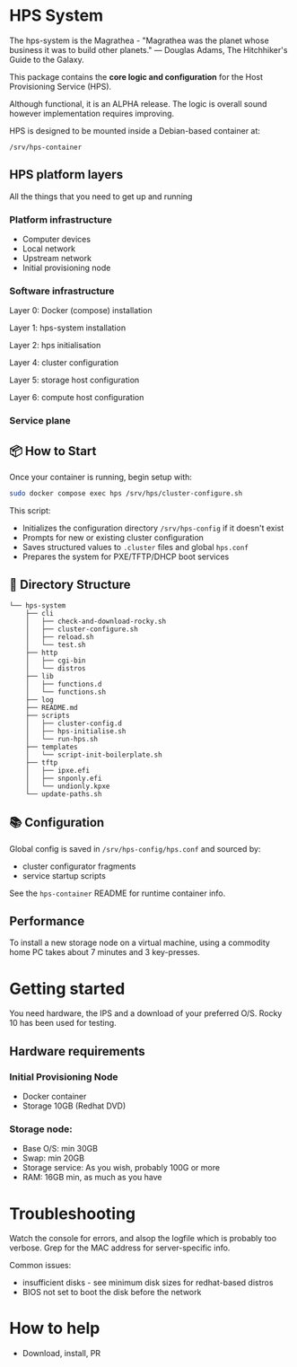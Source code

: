 # HPS System


The hps-system is the Magrathea - "Magrathea was the planet whose business it was to build other planets." — Douglas Adams, The Hitchhiker's Guide to the Galaxy.


This package contains the **core logic and configuration** for the Host Provisioning Service (HPS). 

Although functional, it is an ALPHA release. The logic is overall sound however implementation requires improving.

HPS is designed to be mounted inside a Debian-based container at:

```
/srv/hps-container
```

## HPS platform layers

All the things that you need to get up and running

### Platform infrastructure

- Computer devices
- Local network
- Upstream network
- Initial provisioning node

### Software infrastructure

Layer 0: Docker (compose) installation

Layer 1: hps-system installation

Layer 2: hps initialisation

Layer 4: cluster configuration

Layer 5: storage host configuration

Layer 6: compute host configuration

### Service plane


## 📦 How to Start

Once your container is running, begin setup with:

```bash
sudo docker compose exec hps /srv/hps/cluster-configure.sh
```

This script:
- Initializes the configuration directory `/srv/hps-config` if it doesn't exist
- Prompts for new or existing cluster configuration
- Saves structured values to `.cluster` files and global `hps.conf`
- Prepares the system for PXE/TFTP/DHCP boot services

## 📁 Directory Structure

```
└── hps-system
    ├── cli
    │   ├── check-and-download-rocky.sh
    │   ├── cluster-configure.sh
    │   ├── reload.sh
    │   └── test.sh
    ├── http
    │   ├── cgi-bin
    │   └── distros
    ├── lib
    │   ├── functions.d
    │   └── functions.sh
    ├── log
    ├── README.md
    ├── scripts
    │   ├── cluster-config.d
    │   ├── hps-initialise.sh
    │   └── run-hps.sh
    ├── templates
    │   └── script-init-boilerplate.sh
    ├── tftp
    │   ├── ipxe.efi
    │   ├── snponly.efi
    │   └── undionly.kpxe
    └── update-paths.sh

```



## 📚 Configuration

Global config is saved in `/srv/hps-config/hps.conf` and sourced by:
- cluster configurator fragments
- service startup scripts

See the `hps-container` README for runtime container info.

## Performance

To install a new storage node on a virtual machine, using a commodity home PC takes about 7 minutes and 3 key-presses.


# Getting started

You need hardware, the IPS and a download of your preferred O/S. Rocky 10 has been used for testing.

## Hardware requirements

### Initial Provisioning Node

- Docker container
- Storage 10GB (Redhat DVD)

### Storage node:

- Base O/S: min 30GB
- Swap: min 20GB
- Storage service: As you wish, probably 100G or more
- RAM: 16GB min, as much as you have


# Troubleshooting

Watch the console for errors, and alsop the logfile which is probably too verbose. Grep for the MAC address for server-specific info.

Common issues:

- insufficient disks - see minimum disk sizes for redhat-based distros
- BIOS not set to boot the disk before the network


# How to help

- Download, install, PR


